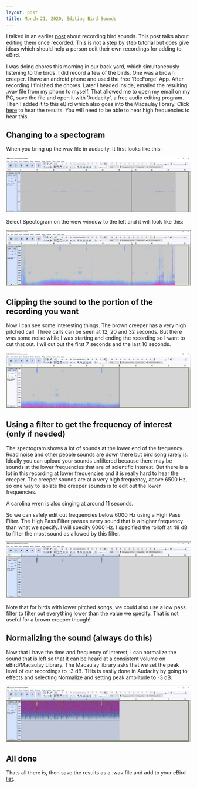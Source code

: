 ```yaml
---
layout: post
title: March 21, 2020, Editing Bird Sounds
---
```


I talked in an earlier [post](2020-2-8-RecordingBirdSounds.md) about recording bird sounds. This post talks about editing them once recorded. This is not a step by step tutorial but does give ideas which should help a person edit their own recordings for adding to eBird.

I was doing chores this morning in our back yard, which simultaneously listening to the birds. I did record a few of the birds. One was a brown creeper. I have an android phone and used the free 'RecForge' App. After recording I finished the chores. Later I headed inside, emailed the resulting .wav file from my phone to myself. That allowed me to open my email on my PC, save the file and open it with 'Audacity', a free
audio editing program. Then I added it to this eBird which also goes into the Macaulay library. Click [here](https://macaulaylibrary.org/asset/216933511) to hear the results. You will need to be able to hear high frequencies to hear this.

## Changing to a spectogram

When you bring up the wav file in audacity. It first looks like this:

![image](../images/Audacity1Waveform.JPG)

Select Spectogram on the view window to the left and it will look like this:

![image](../images/Audacity2Spectogram.JPG)

## Clipping the sound to the portion of the recording you want

Now I can see some interesting things. The brown creeper has a very high pitched call. Three calls can be seen at 12, 20 and 32 seconds.
But there was some noise while I was starting and ending the recording so I want to cut that out. I wil cut out the first 7 seconds and the last 10 seconds.

![image](../images/Audacity3Clipped.JPG)

## Using a filter to get the frequency of interest (only if needed)

The spectogram shows a lot of sounds at the lower end of the frequency. Road noise and other people sounds are down there but bird song rarely is.
Ideally you can upload your sounds unfiltered because there may be sounds at the lower frequencies that are of scientific interest.
But there is a lot in this recording at lower frequencies and it is really hard to hear the creeper.  The creeper sounds are at a very high frequency, above 6500 Hz, so one way to isolate the creeper sounds is to edit out the lower frequencies.

A carolina wren is also singing at around 11 seconds.

So we can safely edit out frequencies below 6000 Hz using a High Pass Filter. The High Pass Filter passes every sound that is a higher frequency than what we specify. I will specify 6000 Hz. I specified the rolloff at 48 dB to filter the most sound as allowed by this filter.

![image](../images/Audacity4HighPassFilter.JPG)

Note that for birds with lower pitched songs, we could also use a low pass filter to filter out everything lower than the value we specify. That is not useful for a brown creeper though!

## Normalizing the sound (always do this)

Now that I have the time and frequency of interest, I can normalize the sound that is left so that it can be heard at a consistent volume on eBird/Macaulay Library. The Macaulay library asks that we set the peak level of our recordings to -3 dB. THis is easily done in Audacity by going to effects and selecting Normalize and setting peak amplitude to -3 dB.

![image](../images/Audacity5Normalized.JPG)

## All done

Thats all there is, then save the results as a .wav file and add to your eBird [list](https://ebird.org/checklist/S66039216).
